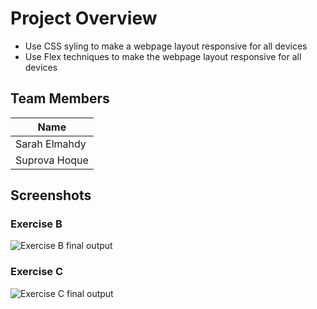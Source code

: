 # Project Overview
 - Use CSS syling to make a webpage layout responsive for all devices
 - Use Flex techniques to make the webpage layout responsive for all devices
 
## Team Members
|      Name     |
|---------------|
| Sarah Elmahdy |
| Suprova Hoque |

## Screenshots
### Exercise B
![Exercise B final output](./ExerciseB.gif)

### Exercise C
![Exercise C final output](./ExerciseC.gif)